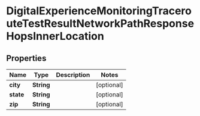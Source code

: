 

# DigitalExperienceMonitoringTracerouteTestResultNetworkPathResponseHopsInnerLocation


## Properties

| Name | Type | Description | Notes |
|------------ | ------------- | ------------- | -------------|
|**city** | **String** |  |  [optional] |
|**state** | **String** |  |  [optional] |
|**zip** | **String** |  |  [optional] |



